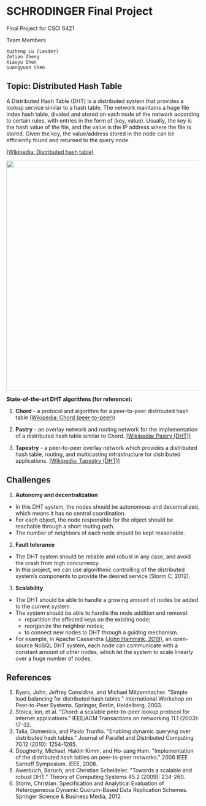 # SCHRODINGER Final Project
Final Project for CSCI 6421 

Team Members
```
Xuzheng Lu (Leader)
Zetian Zheng
Xiaoyu Shen
Guangyuan Shen
```
## Topic: Distributed Hash Table

A Distributed Hash Table (DHT) is a distributed system that provides a lookup service similar to a hash table. The network maintains a huge file index hash table, divided and stored on each node of the network according to certain rules, with entries in the form of (key, value). Usually, the key is the hash value of the file, and the value is the IP address where the file is stored. Given the key, the value/address stored in the node can be efficiently found and returned to the query node.

[(Wikipedia: Distributed hash table)](https://en.wikipedia.org/wiki/Distributed_hash_table?oldformat=true)

<p align="center">
  <img width="600" src="https://upload.wikimedia.org/wikipedia/commons/thumb/9/98/DHT_en.svg/1000px-DHT_en.svg.png" />
</p>

**State-of-the-art DHT algorithms (for reference):**
1. **Chord** - a protocol and algorithm for a peer-to-peer distributed hash table
[(Wikipedia: Chord (peer-to-peer))](https://en.wikipedia.org/wiki/Chord_(peer-to-peer)?oldformat=true)

2. **Pastry** - an overlay network and routing network for the implementation of a distributed hash table similar to Chord.
[(Wikipedia: Pastry (DHT))](https://en.wikipedia.org/wiki/Pastry_(DHT)?oldformat=true)

3. **Tapestry** - a peer-to-peer overlay network which provides a distributed hash table, routing, and multicasting infrastructure for distributed applications.
[(Wikipedia: Tapestry (DHT))](https://en.wikipedia.org/wiki/Tapestry_(DHT)?oldformat=true)

## Challenges
1. **Autonomy and decentralization**
- In this DHT system, the nodes should be autonomous and decentralized, which means it has no central coordination.
- For each object, the node responsible for the object should be reachable through a short routing path.
- The number of neighbors of each node should be kept reasonable.
2. **Fault tolerance**
- The DHT system should be reliable and robust in any case, and avoid the crash from high concurrency.
- In this project, we can use algorithmic controlling of the distributed system’s components to provide the desired service (Storm C, 2012).

3. **Scalability**
- The DHT should be able to handle a growing amount of nodes be added to the current system.
- The system should be able to handle the node addition and removal:
  - repartition the affected keys on the existing node;
  - reorganize the neighbor nodes;
  - to connect new nodes to DHT through a guiding mechanism.
- For example, in Apache Cassandra [(John Hammink, 2019)](https://aiven.io/blog/an-introduction-to-apache-cassandra#:~:text=This%20is%20one%20of%20the,and%20data%20centers%20go%20down), an open-source NoSQL DHT system, each node can communicate with a constant amount of other nodes, which let the system to scale linearly over a huge number of nodes.

## References
1. Byers, John, Jeffrey Considine, and Michael Mitzenmacher. "Simple load balancing for distributed hash tables." International Workshop on Peer-to-Peer Systems. Springer, Berlin, Heidelberg, 2003.
2. Stoica, Ion, et al. "Chord: a scalable peer-to-peer lookup protocol for internet applications." IEEE/ACM Transactions on networking 11.1 (2003): 17-32.
3. Talia, Domenico, and Paolo Trunfio. "Enabling dynamic querying over distributed hash tables." Journal of Parallel and Distributed Computing 70.12 (2010): 1254-1265.
4. Dougherty, Michael, Haklin Kimm, and Ho-sang Ham. "Implementation of the distributed hash tables on peer-to-peer networks." 2008 IEEE Sarnoff Symposium. IEEE, 2008.
5. Awerbuch, Baruch, and Christian Scheideler. "Towards a scalable and robust DHT." Theory of Computing Systems 45.2 (2009): 234-260.
6. Storm, Christian. Specification and Analytical Evaluation of Heterogeneous Dynamic Quorum-Based Data Replication Schemes. Springer Science & Business Media, 2012.
